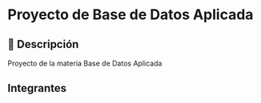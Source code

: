 # Proyecto de Base de Datos Aplicada
## 🎯 Descripción
Proyecto de la materia Base de Datos Aplicada

## Integrantes
